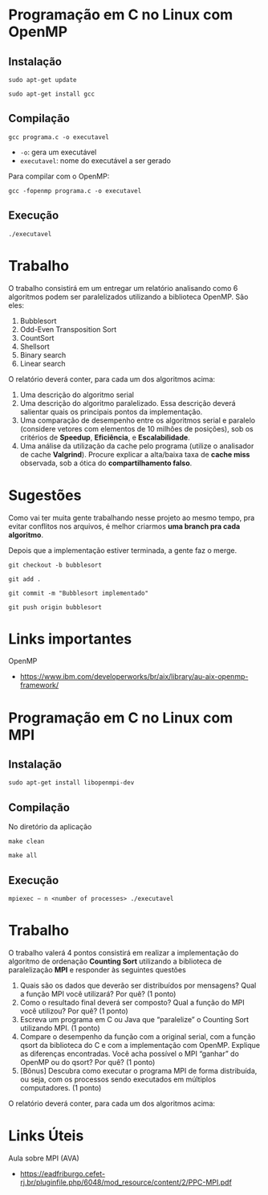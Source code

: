 # Programação em C no Linux com OpenMP

## Instalação

`sudo apt-get update`

`sudo apt-get install gcc`

## Compilação

`gcc programa.c -o executavel`

- `-o`: gera um executável
- `executavel`: nome do executável a ser gerado

Para compilar com o OpenMP:

`gcc -fopenmp programa.c -o executavel`

## Execução

`./executavel`

# Trabalho

O trabalho consistirá em um entregar um relatório analisando como 6 algoritmos podem ser
paralelizados utilizando a biblioteca OpenMP. São eles:

1. Bubblesort
2. Odd-Even Transposition Sort
3. CountSort
4. Shellsort
5. Binary search
6. Linear search

O relatório deverá conter, para cada um dos algoritmos acima:

1. Uma descrição do algoritmo serial
2. Uma descrição do algoritmo paralelizado. Essa descrição deverá salientar quais os
principais pontos da implementação.
3. Uma comparação de desempenho entre os algoritmos serial e paralelo (considere
vetores com elementos de 10 milhões de posições), sob os critérios de **Speedup**,
**Eficiência**, e **Escalabilidade**.
4. Uma análise da utilização da cache pelo programa (utilize o analisador de cache
**Valgrind**). Procure explicar a alta/baixa taxa de **cache miss** observada, sob a ótica do
**compartilhamento falso**.

# Sugestões

Como vai ter muita gente trabalhando nesse projeto ao mesmo tempo, pra evitar conflitos nos arquivos, é melhor criarmos **uma branch pra cada algoritmo**.

Depois que a implementação estiver terminada, a gente faz o merge.

`git checkout -b bubblesort`

`git add .`

`git commit -m "Bubblesort implementado"`

`git push origin bubblesort`


# Links importantes

OpenMP
* https://www.ibm.com/developerworks/br/aix/library/au-aix-openmp-framework/


# Programação em C no Linux com MPI

## Instalação

`sudo apt-get install libopenmpi-dev`

## Compilação

No diretório da aplicação

`make clean`

`make all`


## Execução

`mpiexec − n <number of processes> ./executavel`

# Trabalho

O trabalho valerá 4 pontos consistirá em realizar a implementação do algoritmo de ordenação **Counting Sort** utilizando a biblioteca de paralelização **MPI** e responder às seguintes questões

1. Quais são os dados que deverão ser distribuídos por mensagens? Qual  a função MPI você utilizará? Por quê? (1 ponto)
2. Como o resultado final deverá ser composto? Qual a função do MPI você utilizou? Por quê? (1 ponto)
3. Escreva um programa em C ou Java que “paralelize” o Counting Sort utilizando MPI. (1 ponto)
4. Compare o desempenho da função com a original serial, com a função qsort da biblioteca do C e com a implementação com OpenMP. Explique as diferenças encontradas. Você acha possível o MPI “ganhar” do OpenMP ou do qsort? Por quê? (1 ponto)
5. [Bônus] Descubra como executar o programa MPI de forma distribuída, ou seja, com os processos sendo executados em múltiplos computadores. (1 ponto)

O relatório deverá conter, para cada um dos algoritmos acima:

# Links Úteis
Aula sobre MPI (AVA)
* https://eadfriburgo.cefet-rj.br/pluginfile.php/6048/mod_resource/content/2/PPC-MPI.pdf